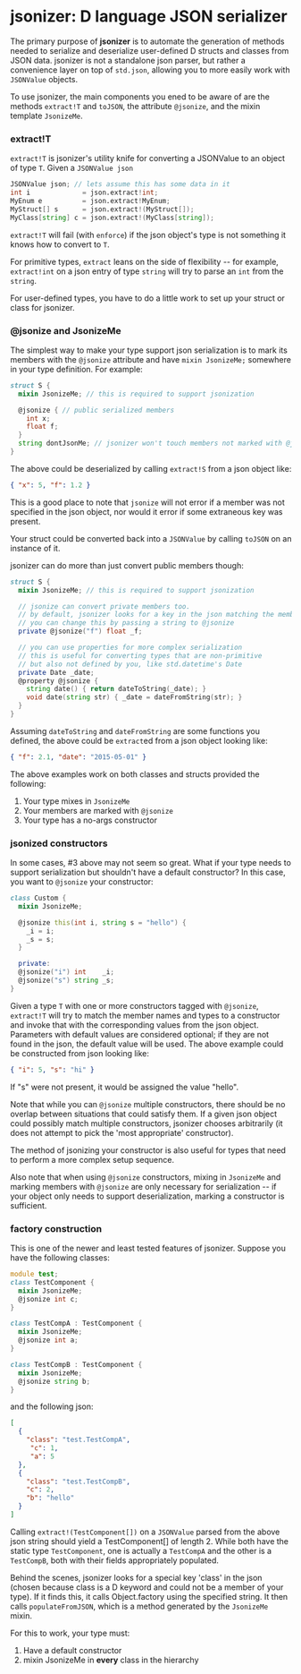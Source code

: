 jsonizer: D language JSON serializer
===

The primary purpose of **jsonizer** is to automate the generation of methods
needed to serialize and deserialize user-defined D structs and classes from JSON
data. jsonizer is not a standalone json parser, but rather a convenience layer
on top of `std.json`, allowing you to more easily work with `JSONValue` objects.

To use jsonizer, the main components you ened to be aware of are
the methods `extract!T` and `toJSON`, the attribute `@jsonize`, and the mixin
template `JsonizeMe`.

### extract!T
`extract!T` is jsonizer's utility knife for converting a JSONValue to an object
of type `T`. Given a `JSONValue json`

```d
JSONValue json; // lets assume this has some data in it
int i             = json.extract!int;
MyEnum e          = json.extract!MyEnum;
MyStruct[] s      = json.extract!(MyStruct[]);
MyClass[string] c = json.extract!(MyClass[string]);
```

`extract!T` will fail (with `enforce`) if the json object's type is not
something it knows how to convert to `T`. 

For primitive types, `extract` leans on the side of flexibility -- for example,
`extract!int` on a json entry of type `string` will try to parse an `int` from
the `string`.

For user-defined types, you have to do a little work to set up your struct or
class for jsonizer.

### @jsonize and JsonizeMe
The simplest way to make your type support json serialization is to mark its
members with the `@jsonize` attribute and have `mixin JsonizeMe;` somewhere in
your type definition. For example:

```d
struct S {
  mixin JsonizeMe; // this is required to support jsonization

  @jsonize { // public serialized members
    int x;
    float f;
  }
  string dontJsonMe; // jsonizer won't touch members not marked with @jsonize
}
```

The above could be deserialized by calling `extract!S` from a json object like:

```json
{ "x": 5, "f": 1.2 }
```

This is a good place to note that `jsonize` will not error if a member was not
specified in the json object, nor would it error if some extraneous key was
present.

Your struct could be converted back into a `JSONValue` by calling `toJSON` on an
instance of it.

jsonizer can do more than just convert public members though:

```d
struct S {
  mixin JsonizeMe; // this is required to support jsonization

  // jsonize can convert private members too.
  // by default, jsonizer looks for a key in the json matching the member name
  // you can change this by passing a string to @jsonize
  private @jsonize("f") float _f;

  // you can use properties for more complex serialization
  // this is useful for converting types that are non-primitive
  // but also not defined by you, like std.datetime's Date
  private Date _date;
  @property @jsonize {
    string date() { return dateToString(_date); }
    void date(string str) { _date = dateFromString(str); }
  }
}
```

Assuming `dateToString` and `dateFromString` are some functions you defined, the
above could be `extract`ed from a json object looking like:

```json
{ "f": 2.1, "date": "2015-05-01" }
```

The above examples work on both classes and structs provided the following:

1. Your type mixes in `JsonizeMe`
2. Your members are marked with `@jsonize`
3. Your type has a no-args constructor

### jsonized constructors
In some cases, #3 above may not seem so great. What if your type needs to
support serialization but shouldn't have a default constructor?
In this case, you want to `@jsonize` your constructor:

```d
class Custom {
  mixin JsonizeMe;

  @jsonize this(int i, string s = "hello") {
    _i = i;
    _s = s;
  }

  private:
  @jsonize("i") int    _i;
  @jsonize("s") string _s;
}
```


Given a type `T` with one or more constructors tagged with `@jsonize`, 
`extract!T` will try to match the member names and types to a constructor and
invoke that with the corresponding values from the json object.
Parameters with default values are considered optional; if they are not found in
the json, the default value will be used. The above example could be constructed
from json looking like:

```json
{ "i": 5, "s": "hi" }
```

If "s" were not present, it would be assigned the value "hello".

Note that while you can `@jsonize` multiple constructors, there should be no
overlap between situations that could satisfy them. If a given json object could
possibly match multiple constructors, jsonizer chooses arbitrarily (it does not
attempt to pick the 'most appropriate' constructor).

The method of jsonizing your constructor is also useful for types that need to
perform a more complex setup sequence.

Also note that when using `@jsonize` constructors, mixing in `JsonizeMe` and
marking members with `@jsonize` are only necessary for serialization -- if your
object only needs to support deserialization, marking a constructor is
sufficient.

### factory construction
This is one of the newer and least tested features of jsonizer.
Suppose you have the following classes:

```d
module test;
class TestComponent {
  mixin JsonizeMe;
  @jsonize int c;
}

class TestCompA : TestComponent {
  mixin JsonizeMe;
  @jsonize int a;
}

class TestCompB : TestComponent {
  mixin JsonizeMe;
  @jsonize string b;
}
```

and the following json:

```json
[
  {
    "class": "test.TestCompA",
     "c": 1,
     "a": 5
  },
  {
    "class": "test.TestCompB",
    "c": 2,
    "b": "hello"
  }
]
```

Calling `extract!(TestComponent[])` on a `JSONValue` parsed from the above json
string should yield a TestComponent[] of length 2.
While both have the static type `TestComponent`, one is actually a `TestCompA`
and the other is a `TestCompB`, both with their fields appropriately populated.

Behind the scenes, jsonizer looks for a special key 'class' in the json (chosen
because class is a D keyword and could not be a member of your type). If it
finds this, it calls Object.factory using the specified string. It then calls
`populateFromJSON`, which is a method generated by the `JsonizeMe` mixin.

For this to work, your type must:
1. Have a default constructor
2. mixin JsonizeMe in **every** class in the hierarchy
